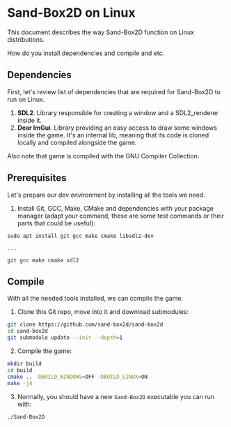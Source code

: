 # Sand-Box2D on Linux
This document describes the way Sand-Box2D function on Linux distributions.

How do you install dependencies and compile and etc.

## Dependencies
First, let's review list of dependencies that are required for Sand-Box2D to run on Linux.

1. **SDL2**. Library responsible for creating a window and a SDL2_renderer inside it.
2. **Dear ImGui**. Library providing an easy access to draw some windows inside the game.
It's an internal lib, meaning that its code is cloned locally and compiled alongside the game.

Also note that game is compiled with the GNU Compiler Collection.

## Prerequisites
Let's prepare our dev environment by installing all the tools we need.

1. Install Git, GCC, Make, CMake and dependencies with your package manager
(adapt your command, these are some test commands or their parts that could be useful):
```
sudo apt install git gcc make cmake libsdl2-dev

...

git gcc make cmake sdl2
```

## Compile
With all the needed tools installed, we can compile the game.

1. Clone this Git repo, move into it and download submodules:
```bash
git clone https://github.com/sand-box2d/sand-box2d
cd sand-box2d
git submodule update --init --depth=1
```

2. Compile the game:
```bash
mkdir build
cd build
cmake .. -DBUILD_WINDOWS=OFF -DBUILD_LINUX=ON
make -j4
```

3. Normally, you should have a new `Sand-Box2D` executable you can run with:
```bash
./Sand-Box2D
```
